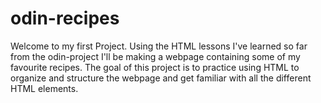 # odin-recipes
Welcome to my first Project. Using the HTML lessons I've learned so far from the odin-project I'll be making a webpage containing some of my favourite recipes. The goal of this project is to practice using HTML to organize and structure the webpage and get familiar with all the different HTML elements.